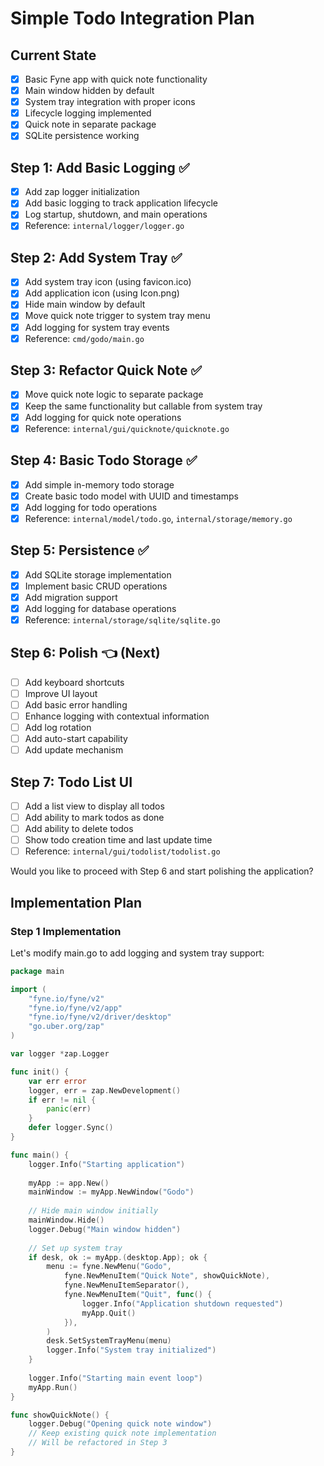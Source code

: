 # Simple Todo Integration Plan

## Current State
- [x] Basic Fyne app with quick note functionality
- [x] Main window hidden by default
- [x] System tray integration with proper icons
- [x] Lifecycle logging implemented
- [x] Quick note in separate package
- [x] SQLite persistence working

## Step 1: Add Basic Logging ✅
- [x] Add zap logger initialization
- [x] Add basic logging to track application lifecycle
- [x] Log startup, shutdown, and main operations
- [x] Reference: `internal/logger/logger.go`

## Step 2: Add System Tray ✅
- [x] Add system tray icon (using favicon.ico)
- [x] Add application icon (using Icon.png)
- [x] Hide main window by default
- [x] Move quick note trigger to system tray menu
- [x] Add logging for system tray events
- [x] Reference: `cmd/godo/main.go`

## Step 3: Refactor Quick Note ✅
- [x] Move quick note logic to separate package
- [x] Keep the same functionality but callable from system tray
- [x] Add logging for quick note operations
- [x] Reference: `internal/gui/quicknote/quicknote.go`

## Step 4: Basic Todo Storage ✅
- [x] Add simple in-memory todo storage
- [x] Create basic todo model with UUID and timestamps
- [x] Add logging for todo operations
- [x] Reference: `internal/model/todo.go`, `internal/storage/memory.go`

## Step 5: Persistence ✅
- [x] Add SQLite storage implementation
- [x] Implement basic CRUD operations
- [x] Add migration support
- [x] Add logging for database operations
- [x] Reference: `internal/storage/sqlite/sqlite.go`

## Step 6: Polish 👈 (Next)
- [ ] Add keyboard shortcuts
- [ ] Improve UI layout
- [ ] Add basic error handling
- [ ] Enhance logging with contextual information
- [ ] Add log rotation
- [ ] Add auto-start capability
- [ ] Add update mechanism

## Step 7: Todo List UI
- [ ] Add a list view to display all todos
- [ ] Add ability to mark todos as done
- [ ] Add ability to delete todos
- [ ] Show todo creation time and last update time
- [ ] Reference: `internal/gui/todolist/todolist.go`

Would you like to proceed with Step 6 and start polishing the application?

## Implementation Plan

### Step 1 Implementation
Let's modify main.go to add logging and system tray support:

```go:main.go
package main

import (
    "fyne.io/fyne/v2"
    "fyne.io/fyne/v2/app"
    "fyne.io/fyne/v2/driver/desktop"
    "go.uber.org/zap"
)

var logger *zap.Logger

func init() {
    var err error
    logger, err = zap.NewDevelopment()
    if err != nil {
        panic(err)
    }
    defer logger.Sync()
}

func main() {
    logger.Info("Starting application")
    
    myApp := app.New()
    mainWindow := myApp.NewWindow("Godo")
    
    // Hide main window initially
    mainWindow.Hide()
    logger.Debug("Main window hidden")
    
    // Set up system tray
    if desk, ok := myApp.(desktop.App); ok {
        menu := fyne.NewMenu("Godo",
            fyne.NewMenuItem("Quick Note", showQuickNote),
            fyne.NewMenuItemSeparator(),
            fyne.NewMenuItem("Quit", func() {
                logger.Info("Application shutdown requested")
                myApp.Quit()
            }),
        )
        desk.SetSystemTrayMenu(menu)
        logger.Info("System tray initialized")
    }
    
    logger.Info("Starting main event loop")
    myApp.Run()
}

func showQuickNote() {
    logger.Debug("Opening quick note window")
    // Keep existing quick note implementation
    // Will be refactored in Step 3
}